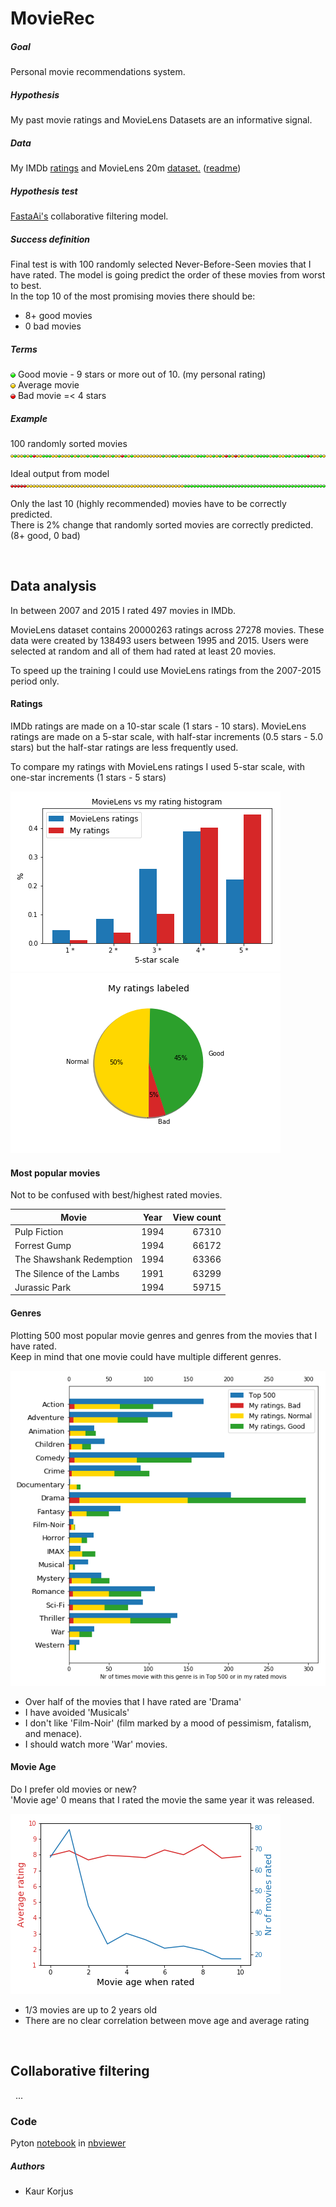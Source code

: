 # MovieRec

##### Goal 
Personal movie recommendations system.

##### Hypothesis
My past movie ratings and MovieLens Datasets are an informative signal.  

##### Data
My IMDb [ratings](https://www.imdb.com/user/ur15834927/ratings) and
MovieLens 20m [dataset.](http://files.grouplens.org/datasets/movielens/ml-20m.zip) 
([readme](http://files.grouplens.org/datasets/movielens/ml-20m-README.html))  

##### Hypothesis test
[FastaAi's](https://docs.fast.ai/collab.html) collaborative filtering model.  

##### Success definition
Final test is with 100 randomly selected Never-Before-Seen movies 
that I have rated. The model is going predict the order of these movies from worst to best.  
In the top 10 of the most promising movies there should be:  
* 8+ good movies
* 0 bad movies

##### Terms
![](images/green.png) Good movie - 9 stars or more out of 10. (my personal rating)  
![](images/yellow.png) Average movie  
![](images/red.png) Bad movie =< 4 stars  

##### Example
100 randomly sorted movies  
![random.png](images/random.png)  

Ideal output from model
![ideal.png](images/ideal.png)  

Only the last 10 (highly recommended) movies have to be correctly predicted.  
There is 2% change that randomly sorted movies are correctly predicted. (8+ good, 0 bad)


&nbsp;
## Data analysis

In between 2007 and 2015 I rated 497 movies in IMDb.  

MovieLens dataset contains 20000263 ratings across 27278 movies. These data were created by 138493 users between 1995 and 2015.
Users were selected at random and all of them had rated at least 20 movies.


To speed up the training I could use MovieLens ratings from the 2007-2015 period only.

#### Ratings

IMDb ratings are made on a 10-star scale (1 stars - 10 stars).
MovieLens ratings are made on a 5-star scale, with half-star increments (0.5 stars - 5.0 stars) but the half-star ratings are less frequently used.

To compare my ratings with MovieLens ratings I used 5-star scale, with one-star increments (1 stars - 5 stars)

![plt_rating_bar.png](images/plt_rating_bar.png)![plt_rating_pie.png](images/plt_rating_pie.png)

#### Most popular movies
Not to be confused with best/highest rated movies.

| Movie                    | Year | View count |
|--------------------------|:----:|-----------:|
| Pulp Fiction             | 1994 |      67310 |
| Forrest Gump             | 1994 |      66172 |
| The Shawshank Redemption | 1994 |      63366 |
| The Silence of the Lambs | 1991 |      63299 |
| Jurassic Park            | 1994 |      59715 |

#### Genres
Plotting 500 most popular movie genres and genres from the movies that I have rated.  
Keep in mind that one movie could have multiple different genres.

![plt_genre_barh.png](images/plt_genre_barh.png)

* Over half of the movies that I have rated are 'Drama'
* I have avoided 'Musicals'
* I don't like 'Film-Noir' (film marked by a mood of pessimism, fatalism, and menace). 
* I should watch more 'War' movies.

#### Movie Age
Do I prefer old movies or new?  
'Movie age' 0 means that I rated the movie the same year it was released.

![plt_age_plot.png](images/plt_age_plot.png)
* 1/3 movies are up to 2 years old
* There are no clear correlation between move age and average rating

&nbsp;
## Collaborative filtering
&nbsp;
...

### Code
Pyton [notebook](https://github.com/korjusk/MovieRec/blob/master/MovieRec.ipynb) in 
[nbviewer](https://nbviewer.jupyter.org/github/korjusk/MovieRec/blob/master/MovieRec.ipynb)

##### Authors
* Kaur Korjus
